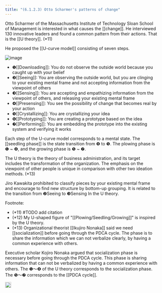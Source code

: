 ```yaml
---
title: "(6.1.2.3) Otto Scharmer's patterns of change"
---
```


Otto Scharmer of the Massachusetts Institute of Technology Sloan School of Management is interested in what causes the [[change]]. He interviewed 130 innovative leaders and found a common pattern from their actions. That is the [[U theory]]. (*11)

He proposed the [[U-curve model]] consisting of seven steps.

![image](https://gyazo.com/3196502fe57eacf0dbf8a3ace8a135fe/thumb/1000)


- ❶[[Downloading]]: You do not observe the outside world because you caught up with your belief
- ❷[[Seeing]]: You are observing the outside world, but you are clinging to your existing mental frame and not accepting information from the viewpoint of others
- ❸[[Sensing]]: You are accepting and empathizing information from the viewpoint of others, and releasing your existing mental frame
- ❹[[Presensing]]: You see the possibility of change that becomes real by your action
- ❺[[Crystallizing]]: You are crystallizing your idea
- ❻[[Prototyping]]: You are creating a prototype based on the idea
- ❼[[Performing]]: You are embedding the prototype into the existing system and verifying it works

Each step of the U-curve model corresponds to a mental state. The [[seedling phase]] is the state transition from ❹ to ❺. The plowing phase is ❶ ~ ❹, and the growing phase is ❺ ~ ❼.

The U theory is the theory of business administration, and its target includes the transformation of the organization. The emphasis on the viewpoint of other people is unique in comparison with other two ideation methods. (*13)

Jiro Kawakita prohibited to classify pieces by your existing mental frame and encourage to find new structure by bottom-up grouping. It is related to the transition from ❷Seeing to ❸Sensing In the U theory.

Footnote:
- (*11) #TODO add citation
- (*12) My U-shaped figure of "[[Plowing/Seedling/Growing]]" is inspired by the U theory.
- (*13) Organizational theorist [[Ikujiro Nonaka]] said we need [[socialization]] before going through the PDCA cycle. The phase is to share the information which we can not verbalize clearly, by having a common experience with others.

Executive scholar Kojiro Nonaka argued that socialization phase is necessary before going through the PDCA cycle. This phase is sharing information that can not be verbalized by having a common experience with others. The ❶～❹ of the U theory corresponds to the socialization phase. The ❺～❼ corresponds to the [[PDCA cycle]].

<img src='https://scrapbox.io/api/pages/nishio-en/en/icon' alt='en.icon' height="19.5"/>